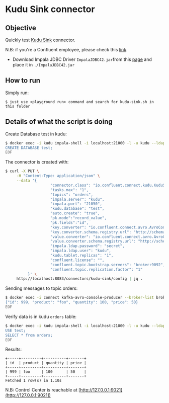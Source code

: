 # Kudu Sink connector



## Objective

Quickly test [Kudu Sink](https://docs.confluent.io/current/connect/kafka-connect-kudu/sink-connector/index.html#quick-start) connector.

N.B: if you're a Confluent employee, please check this [link](https://confluent.slack.com/archives/C0116NM415F/p1636391410032900).

* Download Impala JDBC Driver `ImpalaJDBC42.jar`from this [page](https://www.oracle.com/technetwork/java/javase/jdbc/index.html) and place it in `./ImpalaJDBC42.jar`

## How to run

Simply run:

```
$ just use <playground run> command and search for kudu-sink.sh in this folder
```

## Details of what the script is doing

Create Database test in kudu:

```bash
$ docker exec -i kudu impala-shell -i localhost:21000 -l -u kudu --ldap_password_cmd="echo -n secret" --auth_creds_ok_in_clear << EOF
CREATE DATABASE test;
EOF
```

The connector is created with:

```bash
$ curl -X PUT \
     -H "Content-Type: application/json" \
     --data '{
                    "connector.class": "io.confluent.connect.kudu.KuduSinkConnector",
                    "tasks.max": "1",
                    "topics": "orders",
                    "impala.server": "kudu",
                    "impala.port": "21050",
                    "kudu.database": "test",
                    "auto.create": "true",
                    "pk.mode":"record_value",
                    "pk.fields":"id",
                    "key.converter": "io.confluent.connect.avro.AvroConverter",
                    "key.converter.schema.registry.url": "http://schema-registry:8081",
                    "value.converter": "io.confluent.connect.avro.AvroConverter",
                    "value.converter.schema.registry.url": "http://schema-registry:8081",
                    "impala.ldap.password": "secret",
                    "impala.ldap.user": "kudu",
                    "kudu.tablet.replicas": "1",
                    "confluent.license": "",
                    "confluent.topic.bootstrap.servers": "broker:9092",
                    "confluent.topic.replication.factor": "1"
          }' \
     http://localhost:8083/connectors/kudu-sink/config | jq .
```

Sending messages to topic orders:

```bash
$ docker exec -i connect kafka-avro-console-producer --broker-list broker:9092 --property schema.registry.url=http://schema-registry:8081 --topic orders --property value.schema='{"type":"record","name":"myrecord","fields":[{"name":"id","type":"int"},{"name":"product", "type": "string"}, {"name":"quantity", "type": "int"}, {"name":"price","type": "float"}]}' << EOF
{"id": 999, "product": "foo", "quantity": 100, "price": 50}
EOF
```


Verify data is in kudu `orders` table:

```bash
$ docker exec -i kudu impala-shell -i localhost:21000 -l -u kudu --ldap_password_cmd="echo -n secret" --auth_creds_ok_in_clear << EOF
USE test;
SELECT * from orders;
EOF
```

Results:

```
+-----+---------+----------+-------+
| id  | product | quantity | price |
+-----+---------+----------+-------+
| 999 | foo     | 100      | 50    |
+-----+---------+----------+-------+
Fetched 1 row(s) in 1.10s
```

N.B: Control Center is reachable at [http://127.0.0.1:9021](http://127.0.0.1:9021])
